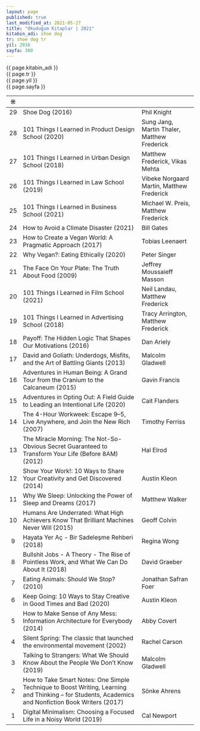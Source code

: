 ```yaml
---
layout: page
published: true
last_modified_at: 2021-05-27
title: "Okuduğum Kitaplar | 2021"
kitabin_adi: shoe dog
tr: shoe dog tr
yil: 2016
sayfa: 300
---
```


{{ page.kitabin_adi }}  
{{ page.tr }}  
{{ page.yil }}  
{{ page.sayfa }}


| ⁜ | |  |
|:---:|:---- |:---- |
|29| Shoe Dog (2016) | Phil Knight |
|28| 101 Things I Learned in Product Design School (2020) | Sung Jang, Martin Thaler, Matthew Frederick |
|27| 101 Things I Learned in Urban Design School (2018) | Matthew Frederick, Vikas Mehta |
|26| 101 Things I Learned in Law School (2019) | Vibeke Norgaard Martin, Matthew Frederick |
|25| 101 Things I Learned in Business School (2021) | Michael W. Preis, Matthew Frederick |
|24| How to Avoid a Climate Disaster (2021) | Bill Gates |
|23| How to Create a Vegan World: A Pragmatic Approach (2017) | Tobias Leenaert |
|22| Why Vegan?: Eating Ethically (2020) | Peter Singer |
|21| The Face On Your Plate: The Truth About Food (2009) | Jeffrey Moussaieff Masson |
|20| 101 Things I Learned in Film School (2021) | Neil Landau, Matthew Frederick |
|19| 101 Things I Learned in Advertising School (2018) | Tracy Arrington, Matthew Frederick |
|18| Payoff: The Hidden Logic That Shapes Our Motivations (2016) | Dan Ariely |
|17| David and Goliath: Underdogs, Misfits, and the Art of Battling Giants (2013) | Malcolm Gladwell |
|16| Adventures in Human Being: A Grand Tour from the Cranium to the Calcaneum (2015) | Gavin Francis |
|15| Adventures in Opting Out: A Field Guide to Leading an Intentional Life (2020) | Cait Flanders |
|14| The 4-Hour Workweek: Escape 9–5, Live Anywhere, and Join the New Rich (2007) | Timothy Ferriss |
|13| The Miracle Morning: The Not-So-Obvious Secret Guaranteed to Transform Your Life (Before 8AM) (2012) | Hal Elrod |
|12| Show Your Work!: 10 Ways to Share Your Creativity and Get Discovered (2014) | Austin Kleon |
|11| Why We Sleep: Unlocking the Power of Sleep and Dreams (2017) | Matthew Walker |
|10| Humans Are Underrated: What High Achievers Know That Brilliant Machines Never Will (2015) | Geoff Colvin |
|9| Hayata Yer Aç - Bir Sadeleşme Rehberi (2018) | Regina Wong |
|8| Bullshit Jobs - A Theory - The Rise of Pointless Work, and What We Can Do About It (2018) | David Graeber |
|7| Eating Animals: Should We Stop? (2010) | Jonathan Safran Foer |
|6| Keep Going: 10 Ways to Stay Creative in Good Times and Bad (2020) | Austin Kleon |
|5| How to Make Sense of Any Mess: Information Architecture for Everybody (2014) | Abby Covert |
|4| Silent Spring: The classic that launched the environmental movement (2002) | Rachel Carson |
|3| Talking to Strangers: What We Should Know About the People We Don’t Know (2019) | Malcolm Gladwell |
|2| How to Take Smart Notes: One Simple Technique to Boost Writing, Learning and Thinking – for Students, Academics and Nonfiction Book Writers (2017) | Sönke Ahrens |
|1| Digital Minimalism: Choosing a Focused Life in a Noisy World (2019) | Cal Newport | 

